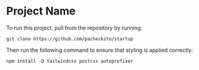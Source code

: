 # Project Name

To run this project, pull from the repository by running: 
```
git clone https://github.com/pacheckito/startup
```

Then run the following command to ensure that styling is applied correctly:
```
npm install -D tailwindcss postcss autoprefixer
```
